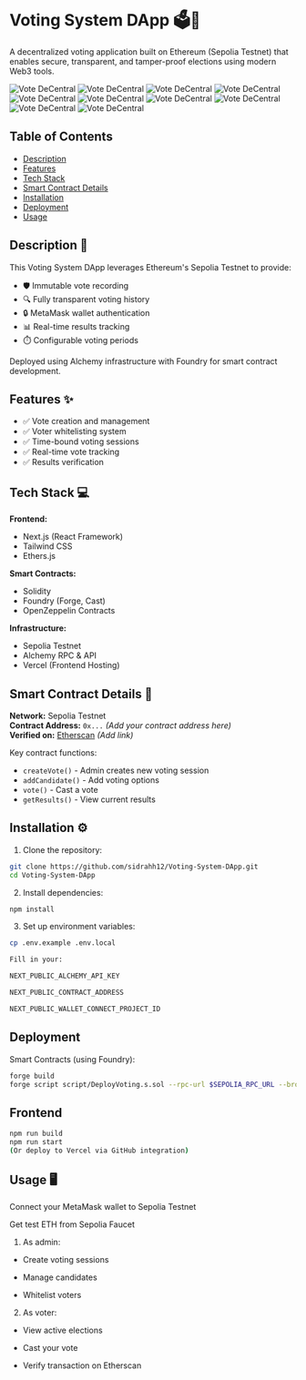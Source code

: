 # Voting System DApp 🗳️🔗

A decentralized voting application built on Ethereum (Sepolia Testnet) that enables secure, transparent, and tamper-proof elections using modern Web3 tools.

![Vote DeCentral](https://github.com/user-attachments/assets/49bb5000-6b78-4ea4-b50a-f2bd4e1641e2)
![Vote DeCentral](https://github.com/user-attachments/assets/68db7cc2-8695-48c2-9e0a-ced51d9a2922)
![Vote DeCentral](https://github.com/user-attachments/assets/3ae4f305-3701-4bdc-9ee4-3b7f1a863302)
![Vote DeCentral](https://github.com/user-attachments/assets/9e4722e9-205e-4b8c-9194-544c4eeeb3dd)
![Vote DeCentral](https://github.com/user-attachments/assets/f4b23269-52f1-483a-8aee-637db66af271)
![Vote DeCentral](https://github.com/user-attachments/assets/05ad52bb-683f-45a2-bc6e-dcabecabc0f7)
![Vote DeCentral](https://github.com/user-attachments/assets/538da71d-5a80-439d-9b33-b31525b37262)
![Vote DeCentral](https://github.com/user-attachments/assets/f734396e-2e81-497a-a4cc-c158ad2341ff)
![Vote DeCentral](https://github.com/user-attachments/assets/796cf029-cdf7-4770-b6bc-3b72994cf49e)
![Vote DeCentral](https://github.com/user-attachments/assets/91cef692-47c3-4eed-a7a2-575f99cf1be0)









## Table of Contents
- [Description](#description-)
- [Features](#features-)
- [Tech Stack](#tech-stack-)
- [Smart Contract Details](#smart-contract-details-)
- [Installation](#installation-)
- [Deployment](#deployment-)
- [Usage](#usage-)

## Description 📖
This Voting System DApp leverages Ethereum's Sepolia Testnet to provide:
- 🛡️ Immutable vote recording
- 🔍 Fully transparent voting history
- 🔒 MetaMask wallet authentication
- 📊 Real-time results tracking
- ⏱️ Configurable voting periods

Deployed using Alchemy infrastructure with Foundry for smart contract development.

## Features ✨
- ✅ Vote creation and management
- ✅ Voter whitelisting system
- ✅ Time-bound voting sessions
- ✅ Real-time vote tracking
- ✅ Results verification

## Tech Stack 💻
**Frontend:**
- Next.js (React Framework)
- Tailwind CSS
- Ethers.js

**Smart Contracts:**
- Solidity
- Foundry (Forge, Cast)
- OpenZeppelin Contracts

**Infrastructure:**
- Sepolia Testnet
- Alchemy RPC & API
- Vercel (Frontend Hosting)

## Smart Contract Details 📜
**Network:** Sepolia Testnet  
**Contract Address:** `0x...` *(Add your contract address here)*  
**Verified on:** [Etherscan](https://sepolia.etherscan.io/) *(Add link)*  

Key contract functions:
- `createVote()` - Admin creates new voting session
- `addCandidate()` - Add voting options
- `vote()` - Cast a vote
- `getResults()` - View current results

## Installation ⚙️
1. Clone the repository:
```bash
git clone https://github.com/sidrahh12/Voting-System-DApp.git
cd Voting-System-DApp
```

2. Install dependencies:
```bash
npm install
```

3. Set up environment variables:
```bash
cp .env.example .env.local
```

```bash
Fill in your:

NEXT_PUBLIC_ALCHEMY_API_KEY

NEXT_PUBLIC_CONTRACT_ADDRESS

NEXT_PUBLIC_WALLET_CONNECT_PROJECT_ID
```

## Deployment 
Smart Contracts (using Foundry):

```bash
forge build
forge script script/DeployVoting.s.sol --rpc-url $SEPOLIA_RPC_URL --broadcast --verify -vvvv
```


## Frontend

```bash
npm run build
npm run start
(Or deploy to Vercel via GitHub integration)
```

## Usage 🖥️
Connect your MetaMask wallet to Sepolia Testnet

Get test ETH from Sepolia Faucet

1. As admin:

- Create voting sessions

- Manage candidates

- Whitelist voters

2. As voter:

- View active elections

- Cast your vote

- Verify transaction on Etherscan

